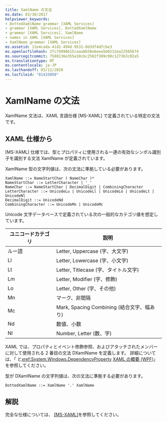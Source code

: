 ```yaml
---
title: XamlName の文法
ms.date: 03/30/2017
helpviewer_keywords:
- DottedXamlName grammar [XAML Services]
- grammar [XAML Services], DottedXamlName
- grammar [XAML Services], XamlName
- names in XAML [XAML Services]
- XamlName grammar [XAML Services]
ms.assetid: 11e4cada-41d2-494d-9531-0d3df4dfcbe3
ms.openlocfilehash: 2fc74990b15caaa9b58e6eea5b0212ea22505674
ms.sourcegitcommit: 7588136e355e10cbc2582f389c90c127363c02a5
ms.translationtype: MT
ms.contentlocale: ja-JP
ms.lasthandoff: 03/12/2020
ms.locfileid: "81433050"
---
```

# <a name="xamlname-grammar"></a>XamlName の文法

XamlName 文法は、XAML 言語仕様 [MS-XAML] で定義されている特定の文法です。

## <a name="from-the-xaml-specification"></a>XAML 仕様から

[MS-XAML] 仕様では、型とプロパティに使用される一連の有効なシンボル識別子を識別する文法 XamlName が定義されています。

XamlName 型の文字列値は、次の文法に準拠している必要があります。

```xaml
XamlName ::= NameStartChar ( NameChar )*
NameStartChar ::= LetterCharacter | '_'
NameChar ::= NameStartChar | DecimalDigit | CombiningCharacter
LetterCharacter ::= UnicodeLu | UnicodeLl | UnicodeLo | UnicodeLt | UnicodeNl
DecimalDigit ::= UnicodeNd
CombiningCharacter ::= UnicodeMn | UnicodeMc
```

Unicode 文字データベースで定義されている次の一般的なカテゴリ値を想定しています。

| ユニコードカテゴリ   | 説明                   |
|--------------------|-------------------------------|
| ルー語                 | Letter, Uppercase (字、大文字)             |
| Ll                 | Letter, Lowercase (字、小文字)             |
| Lt                 | Letter, Titlecase (字、タイトル文字)             |
| Lm                 | Letter, Modifier (字、修飾)              |
| Lo                 | Letter, Other (字、その他)                 |
| Mn                 | マーク、非間隔             |
| Mc                 | Mark, Spacing Combining (結合文字、幅あり)       |
| Nd                 | 数値、小数               |
| Nl                 | Number, Letter (数、字)                |

XAML では、プロパティとイベント修飾参照、およびアタッチされたメンバーに対して使用される 2 番目の文法 DXamlName を定義します。 詳細については、「 と<xref:System.Windows.DependencyProperty> [XAML の概要 (WPF)](../fundamentals/xaml.md)」を参照してください。

型が DXamlName の文字列値は、次の文法に準拠する必要があります。

```xaml
DottedXamlName ::= XamlName '.' XamlName
```

## <a name="remarks"></a>解説

完全な仕様については、 [ \[MS-XAML\]](https://docs.microsoft.com/previous-versions/msp-n-p/ff650760(v=pandp.10))を参照してください。
